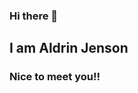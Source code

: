 ### Hi there 👋

## I am Aldrin Jenson

### Nice to meet you!!


<!--
**aldrinjenson/aldrinjenson** is a ✨ _special_ ✨ repository because its `README.md` (this file) appears on your GitHub profile.
Here are some ideas to get you started:
- 🔭 I’m currently working on React Native
- 🌱 I’m currently learning Typescript!
- 👯 I’m looking to collaborate on any intersting projects
- 💬 Ask me about React and Redux
- 📫 How to reach me: [@ninja_Aldrin](https://twitter.com/ninja_Aldrin/)
-->
